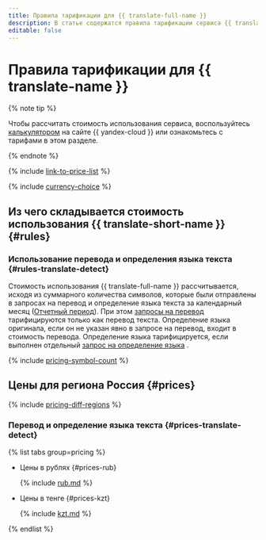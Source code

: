 ```yaml
---
title: Правила тарификации для {{ translate-full-name }}
description: В статье содержатся правила тарификации сервиса {{ translate-name }}.
editable: false
---
```


# Правила тарификации для {{ translate-name }}



{% note tip %}


Чтобы рассчитать стоимость использования сервиса, воспользуйтесь [калькулятором](https://yandex.cloud/ru/prices?state=1386a44a92b8#calculator) на сайте {{ yandex-cloud }} или ознакомьтесь с тарифами в этом разделе.




{% endnote %}

{% include [link-to-price-list](../_includes/pricing/link-to-price-list.md) %}

{% include [currency-choice](../_includes/pricing/currency-choice.md) %}

## Из чего складывается стоимость использования {{ translate-short-name }} {#rules}


### Использование перевода и определения языка текста {#rules-translate-detect}

Стоимость использования {{ translate-full-name }} рассчитывается, исходя из суммарного количества символов, которые были отправлены в запросах на перевод и определение языка текста за календарный месяц ([Отчетный период](../billing/concepts/reporting-period.md)). При этом [запросы на перевод](operations/translate.md) тарифицируются только как перевод текста. Определение языка оригинала, если он не указан явно в запросе на перевод, входит в стоимость перевода. Определение языка тарифицируется, если выполнен отдельный [запрос на определение языка](operations/detect.md) .

{% include [pricing-symbol-count](../_includes/pricing-symbol-count.md) %}

## Цены для региона Россия {#prices}

{% include [pricing-diff-regions](../_includes/pricing-diff-regions.md) %}

### Перевод и определение языка текста {#prices-translate-detect}


{% list tabs group=pricing %}

- Цены в рублях {#prices-rub}

  {% include [rub.md](../_pricing/translate/rub.md) %}

- Цены в тенге {#prices-kzt}

  {% include [kzt.md](../_pricing/translate/kzt.md) %}

{% endlist %}



